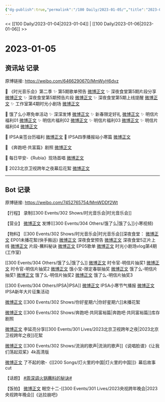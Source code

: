 ```yaml
---
{"dg-publish":true,"permalink":"/100 Daily/2023-01-05/","title":"2023-01-05","created":"2023-01-06T10:07:04.000+08:00","updated":"2023-04-11T14:46:32.000+08:00"}
---
```



<< [[100 Daily/2023-01-04\|2023-01-04]] | [[100 Daily/2023-01-06\|2023-01-06]] >>

# 2023-01-05

## 资讯站 记录

原博链接: https://weibo.com/6466290670/MmWyH6dvz

💫 《时光音乐会》第二季
✨ 第5期歌单预告 [微博正文](https://m.weibo.cn/6466290670/4854598558550049)
✨ 深夜食堂第5期片段分享 [微博正文](https://m.weibo.cn/6466290670/4854531937272090)
✨ 深夜食堂第5期预告片段 [微博正文](https://m.weibo.cn/6466290670/4854500207363983)
✨ 深夜食堂第5期上线提醒 [微博正文](https://m.weibo.cn/6466290670/4854524264584786)
✨ 工作室第4期时光小剧场 [微博正文](https://m.weibo.cn/6466290670/4854657479869186)

💫 饿了么小寒免单活动
✨ 深深发博 [微博正文](https://m.weibo.cn/6466290670/4854498688763269)
✨ 新春限定好礼 [微博正文](https://m.weibo.cn/6466290670/4854500878454634)
✨ 明信片福利01 [微博正文](https://m.weibo.cn/6466290670/4854556964429505)
✨ 明信片福利02 [微博正文](https://m.weibo.cn/6466290670/4854556795873701)
✨ 明信片福利03 [微博正文](https://m.weibo.cn/6466290670/4854494536146259)
✨ 明信片福利04 [微博正文](https://m.weibo.cn/6466290670/4854489876793074)

💫 IPSA亲签台历福利 [微博正文](https://m.weibo.cn/6466290670/4854523435158809)
💫 IPSA四季播报站小寒篇 [微博正文](https://m.weibo.cn/6466290670/4854494347921217)

💫 《奔跑吧·共富篇》剧照 [微博正文](https://m.weibo.cn/6466290670/4854557240462364)

💫 每日早安-《Rubia》现场首唱 [微博正文](https://m.weibo.cn/6466290670/4854468305489335)

💫 2023北京卫视跨年之夜幕后花絮 [微博正文](https://m.weibo.cn/6466290670/4854596356541727)

---
## Bot 记录

原博链接: https://weibo.com/7452765754/MmWDDf2Wt

【行程】
录制[[300 Events/302 Shows/时光音乐会\|时光音乐会]]

【营业】
[微博正文](https://m.weibo.cn/1736988591/4854497274238668) 发博([[300 Events/304 Others/饿了么\|饿了么]]小寒视频)

【物料】
[[300 Events/302 Shows/时光音乐会\|时光音乐会]]深夜食堂：
[微博正文](https://m.weibo.cn/6499577612/4854354978540086) EP01未播花絮(快手搬运)
[微博正文](https://m.weibo.cn/7703778879/4854497262965104) 深夜食堂预告
[微博正文](https://m.weibo.cn/7703778879/4854519911683576) 深夜食堂5正片上线
[微博正文](https://m.weibo.cn/7703778879/4854527460642403) 片段-蘸料秘诀
[微博正文](https://m.weibo.cn/7703778879/4854595031665154) EP05歌单
[微博正文](https://m.weibo.cn/7478855230/4854655307219985) 时光小剧场vlog第4期(工作室)

[[300 Events/304 Others/饿了么\|饿了么]]
[微博正文](https://m.weibo.cn/7756461320/4854478378895897) 时令官-明信片抽奖1
[微博正文](https://m.weibo.cn/7756461320/4854492225079861) 时令官-明信片抽奖2
[微博正文](https://m.weibo.cn/2606197387/4854498768458111) 饿小宝-限定春联抽奖
[微博正文](https://m.weibo.cn/5117812753/4854511904755115) 饿了么-明信片抽奖1
[微博正文](https://m.weibo.cn/5117812753/4854528208013001) 饿了么-明信片抽奖2
[微博正文](https://m.weibo.cn/5117812753/4854550115124153) 饿了么-明信片抽奖3

[[300 Events/304 Others/IPSA\|IPSA]]
[微博正文](https://m.weibo.cn/1851789841/4854490027003968) IPSA小寒节气播报
[微博正文](https://m.weibo.cn/1851789841/4854520369127660) IPSA新年大片征集活动

[微博正文](https://m.weibo.cn/1371117067/4854512983216370) [[300 Events/302 Shows/你好星期六\|你好星期六]]未播花絮

[微博正文](https://m.weibo.cn/5242381821/4854528355337144) [[300 Events/302 Shows/奔跑吧·共同富裕篇\|奔跑吧·共同富裕篇]]库存剧照

[微博正文](https://m.weibo.cn/5131929066/4854588107130926) 李延亮分享[[300 Events/301 Lives/2023北京卫视跨年之夜\|2023北京卫视跨年之夜]]花絮

[微博正文](https://m.weibo.cn/2140502770/4854320049160407) [[300 Events/302 Shows/流淌的歌声\|流淌的歌声]]《说唱脸谱》《让我们荡起双桨》4k高清版

[微博正文](https://m.weibo.cn/6838541957/4854318895202901) 了不起的歌-《[[200 Songs/灯火里的中国\|灯火里的中国]]》幕后故事cut

【话题】
[#周深调火锅蘸料的秘诀#](https://s.weibo.com/weibo?q=%23%E5%91%A8%E6%B7%B1%E8%B0%83%E7%81%AB%E9%94%85%E8%98%B8%E6%96%99%E7%9A%84%E7%A7%98%E8%AF%80%23)

【饭拍】
[微博正文](https://m.weibo.cn/6296641106/4852898527186245) 眠空十二-[[300 Events/301 Lives/2023央视跨年晚会\|2023央视跨年晚会]]《达拉崩吧》
